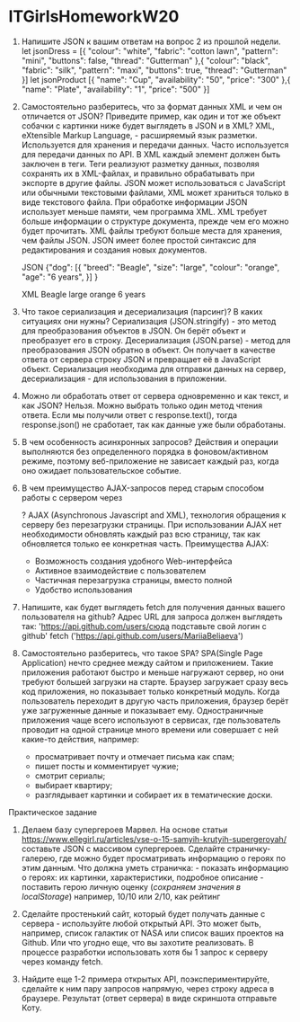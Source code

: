 # ITGirlsHomeworkW20

1. Напишите JSON к вашим ответам на вопрос 2 из прошлой недели.
   let jsonDress = [{
   "colour": "white",
   "fabric": "cotton lawn",
   "pattern": "mini",
   "buttons": false,
   "thread": "Gutterman"
   },{
   "colour": "black",
   "fabric": "silk",
   "pattern": "maxi",
   "buttons": true,
   "thread": "Gutterman"
   }]
   let jsonProduct [{
   "name": "Cup",
   "availability": "50",
   "price": "300"
   },{
   "name": "Plate",
   "availability": "1",
   "price": "500"
   }]

2. Самостоятельно разберитесь, что за формат данных XML и чем он отличается от JSON? Приведите пример, как один и тот же
   объект собачки с картинки ниже будет выглядеть в JSON и в XML?
   XML, eXtensible Markup Language, - расширяемый язык разметки. Используется для хранения и передачи данных. Часто
   используется для передачи данных по API. В XML каждый элемент должен быть заключен в теги. Теги реализуют разметку
   данных, позволяя сохранять их в XML-файлах, и правильно обрабатывать при экспорте в другие файлы.
   JSON может использоваться с JavaScript или обычными текстовыми файлами, XML может храниться только в виде текстового
   файла. При обработке информации JSON использует меньше памяти, чем программа XML.
   XML требует больше информации о структуре документа, прежде чем его можно будет прочитать. XML файлы требуют больше
   места для хранения, чем файлы JSON. JSON имеет более простой синтаксис для редактирования и создания новых
   документов.

   JSON
   {"dog": [{
   "breed": "Beagle",
   "size": "large",
   "colour": "orange",
   "age": "6 years",
   }]
   }

   XML
   <dog>
   <breed>Beagle</breed>
   <size>large</size>
   <colour>orange</colour>
   <age>6 years</age>
   </dog>

3. Что такое сериализация и десериализация (парсинг)? В каких ситуациях они нужны?
   Сериализация (JSON.stringify) - это метод для преобразования объектов в JSON. Он берёт объект и преобразует его в
   строку.
   Десериализация (JSON.parse) - метод для преобразования JSON обратно в объект. Он получает в качестве ответа от
   сервера строку JSON и превращает её в JavaScript объект.
   Сериализация необходима для отправки данных на сервер, десериализация - для использования в приложении.

4. Можно ли обработать ответ от сервера одновременно и как текст, и как JSON?
   Нельзя. Можно выбрать только один метод чтения ответа. Если мы получили ответ с response.text(), тогда
   response.json() не сработает, так как данные уже были обработаны.

5. В чем особенность асинхронных запросов?
   Действия и операции выполняются без определенного порядка в фоновом/активном режиме, поэтому веб-приложение не
   зависает каждый раз, когда оно ожидает пользовательское событие.

6. В чем преимущество AJAX-запросов перед старым способом работы с сервером
   через <form action="имя скрипта на сервере">?
   AJAX (Asynchronous Javascript and XML), технология обращения к серверу без перезагрузки страницы. При использовании
   AJAX нет необходимости обновлять каждый раз всю страницу, так как обновляется только ее конкретная часть.
   Преимущества AJAX:

    - Возможность создания удобного Web-интерфейса
    - Активное взаимодействие с пользователем
    - Частичная перезагрузка страницы, вместо полной
    - Удобство использования

7. Напишите, как будет выглядеть fetch для получения данных вашего пользователя на github? Адрес URL для запроса должен
   выглядеть так:
   'https://api.github.com/users/сюда подставьте свой логин с github'
   fetch ('https://api.github.com/users/MariiaBeliaeva')

8. Самостоятельно разберитесь, что такое SPA?
   SPA(Single Page Application) нечто среднее между сайтом и приложением. Такие приложения работают быстро и меньше
   нагружают сервер, но они требуют большей загрузки на старте. Браузер загружает сразу весь код приложения, но
   показывает только конкретный модуль. Когда пользователь переходит в другую часть приложения, браузер берёт уже
   загруженные данные и показывает ему.
   Одностраничные приложения чаще всего используют в сервисах, где пользователь проводит на одной странице много времени
   или совершает с ней какие-то действия, например:
    - просматривает почту и отмечает письма как спам;
    - пишет посты и комментирует чужие;
    - смотрит сериалы;
    - выбирает квартиру;
    - разглядывает картинки и собирает их в тематические доски.

Практическое задание

1. Делаем базу супергероев Марвел. На основе статьи
   https://www.ellegirl.ru/articles/vse-o-15-samyih-krutyih-supergeroyah/ составьте JSON с массивом супергероев.
   Сделайте страничку-галерею, где можно будет просматривать информацию о героях по этим данным.
   Что должна уметь страничка: - показать информацию о героях: их картинки, характеристики, подробное описание -
   поставить герою личную оценку (_сохраняем значения в localStorage_)
   например, 10/10 или 2/10, как рейтинг

2. Сделайте простенький сайт, который будет получать данные с сервера - используйте любой открытый API. Это может быть,
   например, список галактик от NASA или список ваших проектов на Github. Или что угодно еще, что вы захотите
   реализовать. В процессе разработки использовать хотя бы 1 запрос к серверу через команду fetch.

3. Найдите еще 1-2 примера открытых API, поэкспериментируйте, сделайте к ним пару запросов напрямую, через строку адреса
   в браузере. Результат (ответ сервера) в виде скриншота отправьте Коту.
